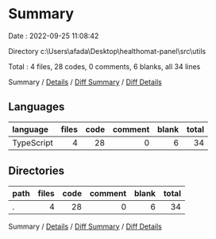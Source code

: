 # Summary

Date : 2022-09-25 11:08:42

Directory c:\\Users\\afada\\Desktop\\healthomat-panel\\src\\utils

Total : 4 files,  28 codes, 0 comments, 6 blanks, all 34 lines

Summary / [Details](details.md) / [Diff Summary](diff.md) / [Diff Details](diff-details.md)

## Languages
| language | files | code | comment | blank | total |
| :--- | ---: | ---: | ---: | ---: | ---: |
| TypeScript | 4 | 28 | 0 | 6 | 34 |

## Directories
| path | files | code | comment | blank | total |
| :--- | ---: | ---: | ---: | ---: | ---: |
| . | 4 | 28 | 0 | 6 | 34 |

Summary / [Details](details.md) / [Diff Summary](diff.md) / [Diff Details](diff-details.md)